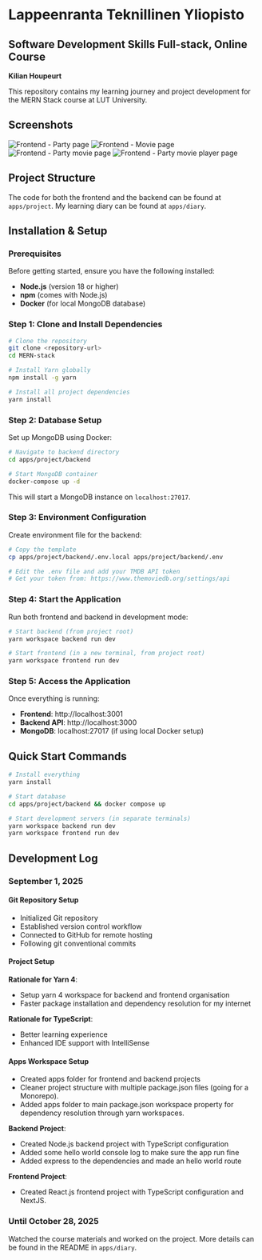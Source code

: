 # Lappeenranta Teknillinen Yliopisto

## Software Development Skills Full-stack, Online Course

**Kilian Houpeurt**

This repository contains my learning journey and project development for the MERN Stack course at LUT University.

## Screenshots

![Frontend - Party page](images/party.png)
![Frontend - Movie page](images/movie.png)
![Frontend - Party movie page](images/party_movie.png)
![Frontend - Party movie player page](images/party_movie_player.png)

## Project Structure

The code for both the frontend and the backend can be found at `apps/project`. My learning diary can be found at `apps/diary`.

## Installation & Setup

### Prerequisites

Before getting started, ensure you have the following installed:
- **Node.js** (version 18 or higher)
- **npm** (comes with Node.js)
- **Docker** (for local MongoDB database)

### Step 1: Clone and Install Dependencies

```bash
# Clone the repository
git clone <repository-url>
cd MERN-stack

# Install Yarn globally
npm install -g yarn

# Install all project dependencies
yarn install
```

### Step 2: Database Setup

Set up MongoDB using Docker:

```bash
# Navigate to backend directory
cd apps/project/backend

# Start MongoDB container
docker-compose up -d
```

This will start a MongoDB instance on `localhost:27017`.

### Step 3: Environment Configuration

Create environment file for the backend:

```bash
# Copy the template
cp apps/project/backend/.env.local apps/project/backend/.env

# Edit the .env file and add your TMDB API token
# Get your token from: https://www.themoviedb.org/settings/api
```

### Step 4: Start the Application

Run both frontend and backend in development mode:

```bash
# Start backend (from project root)
yarn workspace backend run dev

# Start frontend (in a new terminal, from project root)
yarn workspace frontend run dev
```

### Step 5: Access the Application

Once everything is running:
- **Frontend**: http://localhost:3001
- **Backend API**: http://localhost:3000
- **MongoDB**: localhost:27017 (if using local Docker setup)

## Quick Start Commands

```bash
# Install everything
yarn install

# Start database
cd apps/project/backend && docker compose up

# Start development servers (in separate terminals)
yarn workspace backend run dev
yarn workspace frontend run dev
```

## Development Log

### September 1, 2025

#### Git Repository Setup

- Initialized Git repository
- Established version control workflow
- Connected to GitHub for remote hosting
- Following git conventional commits

#### Project Setup

**Rationale for Yarn 4**:

- Setup yarn 4 workspace for backend and frontend organisation
- Faster package installation and dependency resolution for my internet

**Rationale for TypeScript**:

- Better learning experience
- Enhanced IDE support with IntelliSense

#### Apps Workspace Setup

- Created apps folder for frontend and backend projects
- Cleaner project structure with multiple package.json files (going for a
  Monorepo).
- Added apps folder to main package.json workspace property for dependency
  resolution through yarn workspaces.

**Backend Project**:

- Created Node.js backend project with TypeScript configuration
- Added some hello world console log to make sure the app run fine
- Added express to the dependencies and made an hello world route

**Frontend Project**:

- Created React.js frontend project with TypeScript configuration and NextJS.

### Until October 28, 2025

Watched the course materials and worked on the project. More details can be found in the README in `apps/diary`.